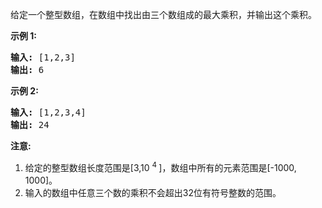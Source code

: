 <html>
 <body>
  <p>
   给定一个整型数组，在数组中找出由三个数组成的最大乘积，并输出这个乘积。
  </p>
  <p>
   <strong>
    示例 1:
   </strong>
  </p>
  <pre>
<strong>输入:</strong> [1,2,3]
<strong>输出:</strong> 6
</pre>
  <p>
   <strong>
    示例 2:
   </strong>
  </p>
  <pre>
<strong>输入:</strong> [1,2,3,4]
<strong>输出:</strong> 24
</pre>
  <p>
   <strong>
    注意:
   </strong>
  </p>
  <ol>
   <li>
    给定的整型数组长度范围是[3,10
    <sup>
     4
    </sup>
    ]，数组中所有的元素范围是[-1000, 1000]。
   </li>
   <li>
    输入的数组中任意三个数的乘积不会超出32位有符号整数的范围。
   </li>
  </ol>
 </body>
</html>